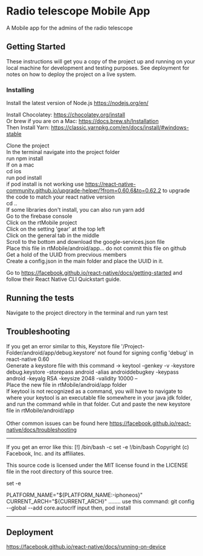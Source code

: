 # Radio telescope Mobile App

A Mobile app for the admins of the radio telescope

## Getting Started

These instructions will get you a copy of the project up and running on your local machine for development and testing purposes. See deployment for notes on how to deploy the project on a live system.

### Installing

Install the latest version of Node.js https://nodejs.org/en/

Install Chocolatey: https://chocolatey.org/install<br>
Or brew if you are on a Mac: https://docs.brew.sh/Installation <br>
Then Install Yarn: https://classic.yarnpkg.com/en/docs/install/#windows-stable

Clone the project<br/>
In the terminal navigate into the project folder<br/>
run npm install<br/> 
If on a mac<br/>
cd ios<br/>
run pod install<br/>
if pod install is not working use https://react-native-community.github.io/upgrade-helper/?from=0.60.6&to=0.62.2 to upgrade the code to match your react native version <br>
cd ..<br/>
If some libraries don't install, you can also run yarn add <br/>
Go to the firebase console <br/>
Click on the rtMobile project <br/>
Click on the setting 'gear' at the top left <br/>
Click on the general tab in the middle<br/>
Scroll to the bottom and download the google-services.json file<br/>
Place this file in rtMobile/android/app... do not commit this file on github <br/>
Get a hold of the UUID from precvious members<br/>
Create a config.json in the main folder and place the UUID in it.<br/>

Go to https://facebook.github.io/react-native/docs/getting-started and follow their React Native CLI Quickstart guide. 

## Running the tests

Navigate to the project directory in the terminal and run yarn test

## Troubleshooting

If you get an error similar to this, Keystore file '/Project-Folder/android/app/debug.keystore' not found for signing config 'debug' in react-native 0.60<br/>
Generate a keystore file with this command -> keytool -genkey -v -keystore debug.keystore -storepass android -alias androiddebugkey -keypass android -keyalg RSA -keysize 2048 -validity 10000 –<br/>
Place the new file in rtMobile/android/app folder<br/>
If keytool is not recognized as a command, you will have to navigate to where your keytool is an executable file somewhere in your java jdk folder, and run the command while in that folder.  Cut and paste the new keystore file in rtMobile/android/app<br/>
<br/>
Other common issues can be found here https://facebook.github.io/react-native/docs/troubleshooting

----

If you get an error like this:
[!] /bin/bash -c 
set -e
!/bin/bash
Copyright (c) Facebook, Inc. and its affiliates.

This source code is licensed under the MIT license found in the
LICENSE file in the root directory of this source tree.

set -e

PLATFORM_NAME="${PLATFORM_NAME:-iphoneos}"
CURRENT_ARCH="${CURRENT_ARCH}"
........
use this command:
git config --global --add core.autocrlf input
then, pod install

----

## Deployment

https://facebook.github.io/react-native/docs/running-on-device
